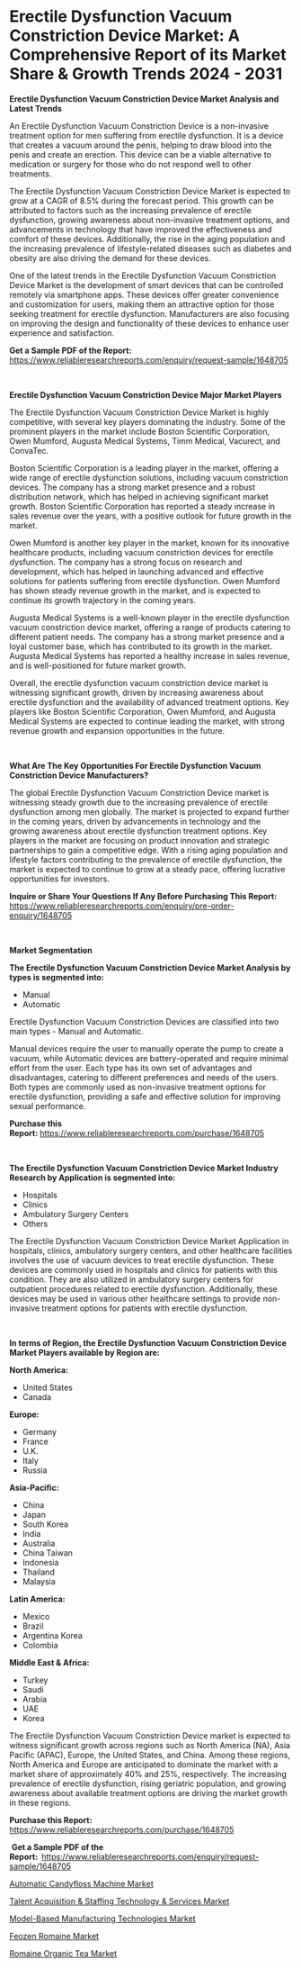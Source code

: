 <p><h1>Erectile Dysfunction Vacuum Constriction Device Market: A Comprehensive Report of its Market Share & Growth Trends 2024 - 2031</h1></p><p><strong>Erectile Dysfunction Vacuum Constriction Device Market Analysis and Latest Trends</strong></p>
<p><p>An Erectile Dysfunction Vacuum Constriction Device is a non-invasive treatment option for men suffering from erectile dysfunction. It is a device that creates a vacuum around the penis, helping to draw blood into the penis and create an erection. This device can be a viable alternative to medication or surgery for those who do not respond well to other treatments.</p><p>The Erectile Dysfunction Vacuum Constriction Device Market is expected to grow at a CAGR of 8.5% during the forecast period. This growth can be attributed to factors such as the increasing prevalence of erectile dysfunction, growing awareness about non-invasive treatment options, and advancements in technology that have improved the effectiveness and comfort of these devices. Additionally, the rise in the aging population and the increasing prevalence of lifestyle-related diseases such as diabetes and obesity are also driving the demand for these devices.</p><p>One of the latest trends in the Erectile Dysfunction Vacuum Constriction Device Market is the development of smart devices that can be controlled remotely via smartphone apps. These devices offer greater convenience and customization for users, making them an attractive option for those seeking treatment for erectile dysfunction. Manufacturers are also focusing on improving the design and functionality of these devices to enhance user experience and satisfaction.</p></p>
<p><strong>Get a Sample PDF of the Report:&nbsp;</strong> <a href="https://www.reliableresearchreports.com/enquiry/request-sample/1648705">https://www.reliableresearchreports.com/enquiry/request-sample/1648705</a></p>
<p>&nbsp;</p>
<p><strong>Erectile Dysfunction Vacuum Constriction Device Major Market Players</strong></p>
<p><p>The Erectile Dysfunction Vacuum Constriction Device Market is highly competitive, with several key players dominating the industry. Some of the prominent players in the market include Boston Scientific Corporation, Owen Mumford, Augusta Medical Systems, Timm Medical, Vacurect, and ConvaTec.</p><p>Boston Scientific Corporation is a leading player in the market, offering a wide range of erectile dysfunction solutions, including vacuum constriction devices. The company has a strong market presence and a robust distribution network, which has helped in achieving significant market growth. Boston Scientific Corporation has reported a steady increase in sales revenue over the years, with a positive outlook for future growth in the market.</p><p>Owen Mumford is another key player in the market, known for its innovative healthcare products, including vacuum constriction devices for erectile dysfunction. The company has a strong focus on research and development, which has helped in launching advanced and effective solutions for patients suffering from erectile dysfunction. Owen Mumford has shown steady revenue growth in the market, and is expected to continue its growth trajectory in the coming years.</p><p>Augusta Medical Systems is a well-known player in the erectile dysfunction vacuum constriction device market, offering a range of products catering to different patient needs. The company has a strong market presence and a loyal customer base, which has contributed to its growth in the market. Augusta Medical Systems has reported a healthy increase in sales revenue, and is well-positioned for future market growth.</p><p>Overall, the erectile dysfunction vacuum constriction device market is witnessing significant growth, driven by increasing awareness about erectile dysfunction and the availability of advanced treatment options. Key players like Boston Scientific Corporation, Owen Mumford, and Augusta Medical Systems are expected to continue leading the market, with strong revenue growth and expansion opportunities in the future.</p></p>
<p>&nbsp;</p>
<p><strong>What Are The Key Opportunities For Erectile Dysfunction Vacuum Constriction Device Manufacturers?</strong></p>
<p><p>The global Erectile Dysfunction Vacuum Constriction Device market is witnessing steady growth due to the increasing prevalence of erectile dysfunction among men globally. The market is projected to expand further in the coming years, driven by advancements in technology and the growing awareness about erectile dysfunction treatment options. Key players in the market are focusing on product innovation and strategic partnerships to gain a competitive edge. With a rising aging population and lifestyle factors contributing to the prevalence of erectile dysfunction, the market is expected to continue to grow at a steady pace, offering lucrative opportunities for investors.</p></p>
<p><strong>Inquire or Share Your Questions If Any Before Purchasing This Report:</strong> <a href="https://www.reliableresearchreports.com/enquiry/pre-order-enquiry/1648705">https://www.reliableresearchreports.com/enquiry/pre-order-enquiry/1648705</a></p>
<p>&nbsp;</p>
<p><strong>Market Segmentation</strong></p>
<p><strong>The Erectile Dysfunction Vacuum Constriction Device Market Analysis by types is segmented into:</strong></p>
<p><ul><li>Manual</li><li>Automatic</li></ul></p>
<p><p>Erectile Dysfunction Vacuum Constriction Devices are classified into two main types - Manual and Automatic. </p><p>Manual devices require the user to manually operate the pump to create a vacuum, while Automatic devices are battery-operated and require minimal effort from the user. Each type has its own set of advantages and disadvantages, catering to different preferences and needs of the users. Both types are commonly used as non-invasive treatment options for erectile dysfunction, providing a safe and effective solution for improving sexual performance.</p></p>
<p><strong>Purchase this Report:&nbsp;</strong><a href="https://www.reliableresearchreports.com/purchase/1648705">https://www.reliableresearchreports.com/purchase/1648705</a></p>
<p>&nbsp;</p>
<p><strong>The Erectile Dysfunction Vacuum Constriction Device Market Industry Research by Application is segmented into:</strong></p>
<p><ul><li>Hospitals</li><li>Clinics</li><li>Ambulatory Surgery Centers</li><li>Others</li></ul></p>
<p><p>The Erectile Dysfunction Vacuum Constriction Device Market Application in hospitals, clinics, ambulatory surgery centers, and other healthcare facilities involves the use of vacuum devices to treat erectile dysfunction. These devices are commonly used in hospitals and clinics for patients with this condition. They are also utilized in ambulatory surgery centers for outpatient procedures related to erectile dysfunction. Additionally, these devices may be used in various other healthcare settings to provide non-invasive treatment options for patients with erectile dysfunction.</p></p>
<p>&nbsp;</p>
<p><strong>In terms of Region, the Erectile Dysfunction Vacuum Constriction Device Market Players available by Region are:</strong></p>
<p>
    <p> <strong> North America: </strong>
        <ul>
            <li>United States</li>
            <li>Canada</li>
        </ul>
        </p> 
    <p> <strong> Europe: </strong>
        <ul>
            <li>Germany</li>
            <li>France</li>
            <li>U.K.</li>
            <li>Italy</li>
            <li>Russia</li>
        </ul>
        </p> 
    <p> <strong> Asia-Pacific: </strong>
        <ul>
            <li>China</li>
            <li>Japan</li>
            <li>South Korea</li>
            <li>India</li>
            <li>Australia</li>
            <li>China Taiwan</li>
            <li>Indonesia</li>
            <li>Thailand</li>
            <li>Malaysia</li>
        </ul>
        </p> 
    <p> <strong> Latin America: </strong>
        <ul>
            <li>Mexico</li>
            <li>Brazil</li>
            <li>Argentina Korea</li>
            <li>Colombia</li>
        </ul>
        </p> 
    <p> <strong> Middle East & Africa: </strong>
        <ul>
            <li>Turkey</li>
            <li>Saudi</li>
            <li>Arabia</li>
            <li>UAE</li>
            <li>Korea</li>
        </ul>
    </p>
    </p>
<p><p>The Erectile Dysfunction Vacuum Constriction Device market is expected to witness significant growth across regions such as North America (NA), Asia Pacific (APAC), Europe, the United States, and China. Among these regions, North America and Europe are anticipated to dominate the market with a market share of approximately 40% and 25%, respectively. The increasing prevalence of erectile dysfunction, rising geriatric population, and growing awareness about available treatment options are driving the market growth in these regions.</p></p>
<p><strong>Purchase this Report: </strong><a href="https://www.reliableresearchreports.com/purchase/1648705">https://www.reliableresearchreports.com/purchase/1648705</a></p>
<p>&nbsp;<strong>Get a Sample PDF of the Report:&nbsp;&nbsp;</strong><a href="https://www.reliableresearchreports.com/enquiry/request-sample/1648705">https://www.reliableresearchreports.com/enquiry/request-sample/1648705</a></p>
<p><strong></strong></p>
<p><p><a href="https://github.com/dimitrishawkinswaynenp91rgz/Market-Research-Report-List-1/blob/main/automatic-candyfloss-machine-market.md">Automatic Candyfloss Machine Market</a></p><p><a href="https://issuu.com/reportprime-2/docs/talent-acquisition-staffing-technology-services-ma">Talent Acquisition & Staffing Technology & Services Market</a></p><p><a href="https://issuu.com/reportprime-2/docs/model-based-manufacturing-technologies-market-size">Model-Based Manufacturing Technologies Market</a></p><p><a href="https://github.com/pizolina/Market-Research-Report-List-3/blob/main/feozen-romaine-market.md">Feozen Romaine Market</a></p><p><a href="https://github.com/danielneavesallisons03mba/Market-Research-Report-List-1/blob/main/romaine-organic-tea-market.md">Romaine Organic Tea Market</a></p></p>